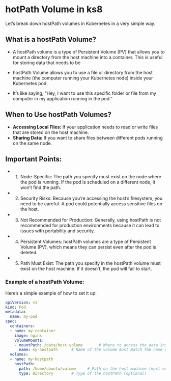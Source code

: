 # hotPath Volume in ks8 
Let’s break down hostPath volumes in Kubernetes in a very simple way.

## What is a hostPath Volume?
- A hostPath volume is a type of Persistent Volume (PV) that allows you to mount a directory from the host machine into a container. This is useful for storing data that needs to be
- hostPath Volume allows you to use a file or directory from the host machine (the computer running your Kubernetes node) inside your Kubernetes pod.

- It’s like saying, “Hey, I want to use this specific folder or file from my computer in my application running in the pod.”

## When to Use hostPath Volumes?
- **Accessing Local Files:** If your application needs to read or write files that are stored on the host machine.
- **Sharing Data:** If you want to share files between different pods running on the same node.


## Important Points:
- 1. Node-Specific: The path you specify must exist on the node where the pod is running. If the pod is scheduled on a different node, it won’t find the path.

- 2. Security Risks: Because you’re accessing the host’s filesystem, you need to be careful. A pod could potentially access sensitive files on the host.

- 3. Not Recommended for Production: Generally, using hostPath is not recommended for production environments because it can lead to issues with portability and security.

- 4. Persistent Volumes: hostPath volumes are a type of Persistent Volume (PV), which means they can persist even after the pod is deleted.

- 5. Path Must Exist: The path you specify in the hostPath volume must exist on the host machine. If it doesn’t, the pod will fail to start.


### Example of a hostPath Volume:
Here’s a simple example of how to set it up:
```yaml 
apiVersion: v1
kind: Pod
metadata:
  name: my-pod
spec:
  containers:
  - name: my-container
    image: nginx
    volumeMounts:
    - mountPath: /data/host-volume       # Where to access the data inside the container
      name: my-hostpath      # Name of the volume must match the name of Volume created below
  volumes:
  - name: my-hostpath
    hostPath:
      path: /home/ubuntu/volume     # Path on the host machine (must exist)
      type: Directory        # Type of the hostPath (optional)
```


